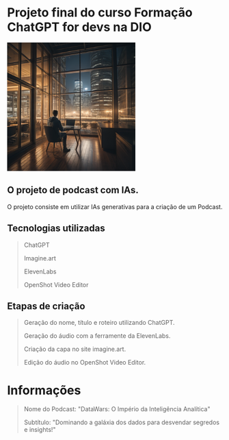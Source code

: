 # Projeto final do curso Formação ChatGPT for devs na DIO

<img src="output/2d528cc3-85e4-4794-aefa-7a8b6b50f5f2.png" width="300" height="300">


## O projeto de podcast com IAs.

O projeto consiste em utilizar IAs generativas para a criação de um Podcast.

## Tecnologias utilizadas

> ChatGPT
> 
> Imagine.art
> 
> ElevenLabs
> 
> OpenShot Video Editor

## Etapas de criação

>  Geração do nome, título e roteiro utilizando ChatGPT.
> 
>  Geração do áudio com a ferramente da ElevenLabs.
> 
>  Criação da capa no site imagine.art.
> 
>  Edição do áudio no OpenShot Video Editor.

# Informações

> Nome do Podcast: "DataWars: O Império da Inteligência Analítica"
> 
> Subtítulo: "Dominando a galáxia dos dados para desvendar segredos e insights!"
